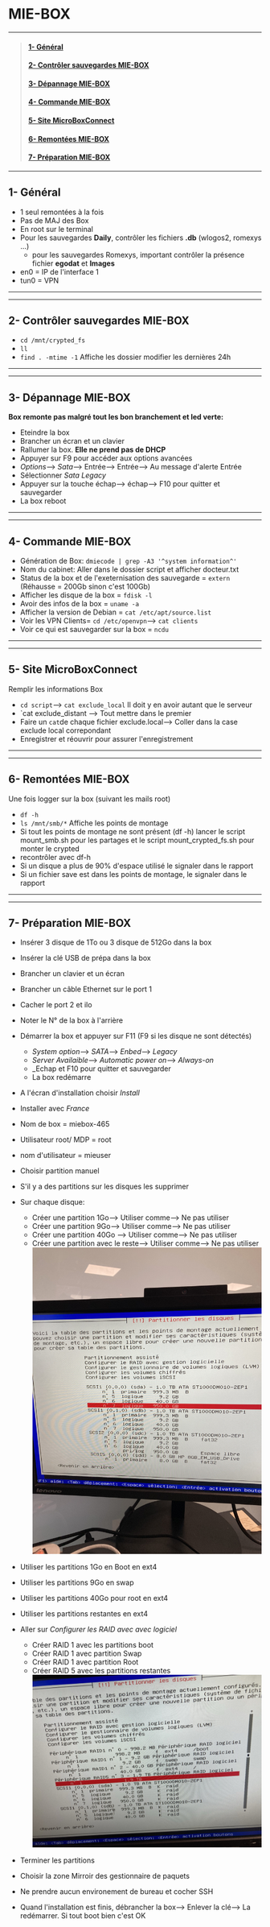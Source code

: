 # **MIE-BOX**
______
>#### [1- Général](https://github.com/Bilal-Aldimashq/Notes/blob/main/MIE/MIE-BOX.md#1--g%C3%A9n%C3%A9ral)
>#### [2- Contrôler sauvegardes MIE-BOX](https://github.com/Bilal-Aldimashq/Notes/blob/main/MIE/MIE-BOX.md#2--contr%C3%B4ler-sauvegardes-mie-box)
>#### [3- Dépannage MIE-BOX](https://github.com/Bilal-Aldimashq/Notes/blob/main/MIE/MIE-BOX.md#3--d%C3%A9pannage-mie-box-1)
>#### [4- Commande MIE-BOX](https://github.com/Bilal-Aldimashq/Notes/blob/main/MIE/MIE-BOX.md#4--commande-mie-box)
>#### [5- Site MicroBoxConnect](https://github.com/Bilal-Aldimashq/Notes/blob/main/MIE/MIE-BOX.md#5--site-microboxconnect)
>#### [6- Remontées MIE-BOX](https://github.com/Bilal-Aldimashq/Notes/blob/main/MIE/MIE-BOX.md#6--remont%C3%A9es-mie-box)
>#### [7- Préparation MIE-BOX](https://github.com/Bilal-Aldimashq/Notes/blob/main/MIE/MIE-BOX.md#7--pr%C3%A9paration-mie-box)

_____
## **1- Général**
- 1 seul remontées à la fois
- Pas de MAJ des Box
- En root sur le terminal
- Pour les sauvegardes **Daily**, contrôler les fichiers **.db** (wlogos2, romexys ...)
  - pour les sauvegardes Romexys, important contrôler la présence fichier **egodat** et **Images**
- en0 = IP de l'interface 1
- tun0 = VPN

______
______

## **2- Contrôler sauvegardes MIE-BOX**
- `cd /mnt/crypted_fs`
- `ll`
- `find . -mtime -1` Affiche les dossier modifier les dernières 24h
_____
_____

## **3- Dépannage MIE-BOX**
**Box remonte pas malgré tout les bon branchement et led verte:**
- Eteindre la box
- Brancher un écran et un clavier
- Rallumer la box. **Elle ne prend pas de DHCP**
- Appuyer sur F9 pour accéder aux options avancées
- _Options_--> _Sata_--> Entrée--> Entrée--> Au message d'alerte Entrée
- Sélectionner _Sata Legacy_
- Appuyer sur la touche échap--> échap--> F10 pour quitter et sauvegarder
- La box reboot
____
____

## **4- Commande MIE-BOX**
- Génération de Box: `dmiecode | grep -A3 '^system information^'`
- Nom du cabinet: Aller dans le dossier script et afficher docteur.txt
- Status de la box et de l'exeternisation des sauvegarde = `extern` (Réhausse = 200Gb sinon c'est 100Gb)
- Afficher les disque de la box = `fdisk -l`
- Avoir des infos de la box = `uname -a`
- Afficher la version de Debian = `cat /etc/apt/source.list`
- Voir les VPN Clients= `cd /etc/openvpn`--> `cat clients`
- Voir ce qui est sauvegarder sur la box = `ncdu`
_____
_____

## **5- Site MicroBoxConnect**
Remplir les informations Box
- `cd script`--> `cat exclude_local` Il doit y en avoir autant que le serveur
- `cat exclude_distant --> Tout mettre dans le premier
- Faire un `cat`de chaque fichier exclude.local--> Coller dans la case exclude local correpondant
- Enregistrer et réouvrir pour assurer l'enregistrement
_____
_____

## **6- Remontées MIE-BOX**
Une fois logger sur la box (suivant les mails root)
- `df -h`
- `ls /mnt/smb/*` Affiche les points de montage
- Si tout les points de montage ne sont présent (df -h) lancer le script mount_smb.sh pour les partages et le script mount_crypted_fs.sh pour monter le crypted
- recontrôler avec df-h
- Si un disque a plus de 90% d'espace utilisé le signaler dans le rapport
- Si un fichier save est dans les points de montage, le signaler dans le rapport
____
____

## **7- Préparation MIE-BOX**
- Insérer 3 disque de 1To ou 3 disque de 512Go dans la box
- Insérer la clé USB de prépa dans la box
- Brancher un clavier et un écran
- Brancher un câble Ethernet sur le port 1
- Cacher le port 2 et ilo
- Noter le N° de la box à l'arrière
- Démarrer la box et appuyer sur F11 (F9 si les disque ne sont détectés)
  - _System option_--> _SATA_--> _Enbed_--> _Legacy_
  - _Server Availaible_--> _Automatic power on_--> _Always-on_
  - _Echap et F10 pour quitter et sauvegarder
  - La box redémarre
- A l'écran d'installation choisir _Install_
- Installer avec _France_
- Nom de box = miebox-465
- Utilisateur root/ MDP = root
- nom d'utilisateur = mieuser
- Choisir partition manuel
- S'il y a des partitions sur les disques les supprimer
- Sur chaque disque:
  - Créer une partition 1Go--> Utiliser comme--> Ne pas utiliser
  - Créer une partition 9Go--> Utiliser comme--> Ne pas utiliser
  - Créer une partition 40Go --> Utiliser comme--> Ne pas utiliser
  - Créer une partition avec le reste--> Utiliser comme--> Ne pas utiliser
![](https://github.com/Bilal-Aldimashq/Notes/blob/main/Ressources/Partition_Debian%20(1).jpg)

- Utiliser les partitions 1Go en Boot en ext4
- Utiliser les partitions 9Go en swap
- Utiliser les partitions 40Go pour root en ext4
- Utiliser les partitions restantes en ext4
- Aller sur _Configurer les RAID avec avec logiciel_
  - Créer RAID 1 avec les partitions boot
  - Créer RAID 1 avec partition Swap
  - Créer RAID 1 avec partition Root
  - Créer RAID 5 avec les partitions restantes
![](https://github.com/Bilal-Aldimashq/Notes/blob/main/Ressources/Partition_Debian%20(4).jpg)

- Terminer les partitions
- Choisir la zone Mirroir des gestionnaire de paquets
- Ne prendre aucun environement de bureau et cocher SSH
- Quand l'installation est finis, débrancher la box--> Enlever la clé--> La redémarrer. Si tout boot bien c'est OK
 




  


